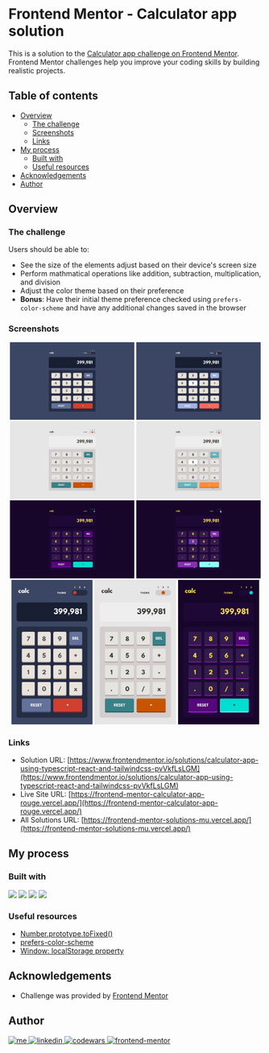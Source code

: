 # Frontend Mentor - Calculator app solution

This is a solution to the [Calculator app challenge on Frontend Mentor](https://www.frontendmentor.io/challenges/calculator-app-9lteq5N29). Frontend Mentor challenges help you improve your coding skills by building realistic projects. 

## Table of contents

- [Overview](#overview)
  - [The challenge](#the-challenge)
  - [Screenshots](#screenshots)
  - [Links](#links)
- [My process](#my-process)
  - [Built with](#built-with)
  - [Useful resources](#useful-resources)
- [Acknowledgements](#acknowledgements)
- [Author](#author)

## Overview

### The challenge

Users should be able to:

- See the size of the elements adjust based on their device's screen size
- Perform mathmatical operations like addition, subtraction, multiplication, and division
- Adjust the color theme based on their preference
- **Bonus**: Have their initial theme preference checked using `prefers-color-scheme` and have any additional changes saved in the browser

### Screenshots

<div align="center">
  <img src="./design/desktop-design-theme-1.jpg" width="49%" alt="desktop-design-theme-1" />
  <img src="./design/active-states-theme-1.jpg" width="49%" alt="desktop-design-theme-1" /> 

  <img src="./design/desktop-design-theme-2.jpg" width="49%" alt="desktop-design-theme-2" />
  <img src="./design/active-states-theme-2.jpg" width="49%" alt="desktop-design-theme-2" /> 

  <img src="./design/desktop-design-theme-3.jpg" width="49%" alt="desktop-design-theme-3" />
  <img src="./design/active-states-theme-3.jpg" width="49%" alt="desktop-design-theme-3" /> 

  <img src="./design/mobile-design-theme-1.jpg" width="32%" alt="mobile-design-theme-1" />
  <img src="./design/mobile-design-theme-2.jpg" width="32%" alt="mobile-design-theme-2" />
  <img src="./design/mobile-design-theme-3.jpg" width="32%" alt="mobile-design-theme-3" />
</div>

### Links

- Solution URL: [https://www.frontendmentor.io/solutions/calculator-app-using-typescript-react-and-tailwindcss-pvVkfLsLGM](https://www.frontendmentor.io/solutions/calculator-app-using-typescript-react-and-tailwindcss-pvVkfLsLGM)
- Live Site URL: [https://frontend-mentor-calculator-app-rouge.vercel.app/](https://frontend-mentor-calculator-app-rouge.vercel.app/)
- All Solutions URL: [https://frontend-mentor-solutions-mu.vercel.app/](https://frontend-mentor-solutions-mu.vercel.app/)

## My process

### Built with

<p>
  <img src="https://img.shields.io/badge/TypeScript-007ACC?style=for-the-badge&logo=typescript&logoColor=white" />
  <img src="https://img.shields.io/badge/react-%2320232a.svg?style=for-the-badge&logo=react&logoColor=%2361DAFB" />
  <img src="https://img.shields.io/badge/Tailwind_CSS-38B2AC?style=for-the-badge&logo=tailwind-css&logoColor=white" />
  <img src="https://img.shields.io/badge/Vite-B73BFE?style=for-the-badge&logo=vite&logoColor=FFD62E" />  
</p>

### Useful resources

- [Number.prototype.toFixed()](https://developer.mozilla.org/en-US/docs/Web/JavaScript/Reference/Global_Objects/Number/toFixed)
- [prefers-color-scheme](https://developer.mozilla.org/en-US/docs/Web/CSS/@media/prefers-color-scheme)
- [Window: localStorage property](https://developer.mozilla.org/en-US/docs/Web/API/Window/localStorage)
 
## Acknowledgements

- Challenge was provided by [Frontend Mentor](https://www.frontendmentor.io)

## Author

<p>
  <a href="https://villeprami.vercel.app/">
    <img alt="me" title="Me" src="https://img.shields.io/badge/portfolio-000000?style=for-the-badge&logo=About.me&logoColor=white" />
  </a>
  <a href="https://www.linkedin.com/in/ville-prami/">
    <img alt="linkedin" title="LinkedIn" src="https://img.shields.io/badge/LinkedIn-0077B5?style=for-the-badge&logo=linkedin&logoColor=white" />
  </a>
   <a href="https://www.codewars.com/users/PrVille" >
    <img alt="codewars" title="Codewars" src="https://img.shields.io/badge/Codewars-B1361E?style=for-the-badge&logo=Codewars&logoColor=white" />
  </a>
  <a href="https://www.frontendmentor.io/profile/PrVille" >
    <img alt="frontend-mentor" title="Frontend Mentor" src="https://img.shields.io/badge/FRONTEND%20MENTOR-f8f9f8?style=for-the-badge&logo=Frontend-Mentor&logoColor=black" />
  </a>
</p>
